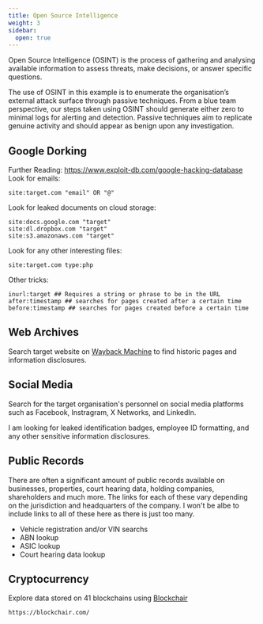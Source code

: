 ```yaml
---
title: Open Source Intelligence
weight: 3
sidebar:
  open: true
---
```

Open Source Intelligence (OSINT) is the process of gathering and analysing available information to assess threats, make decisions, or answer specific questions.

The use of OSINT in this example is to enumerate the organisation’s external attack surface through passive techniques. From a blue team perspective, our steps taken using OSINT should generate either zero to minimal logs for alerting and detection. Passive techniques aim to replicate genuine activity and should appear as benign upon any investigation.

## Google Dorking
Further Reading: https://www.exploit-db.com/google-hacking-database 
Look for emails:
```
site:target.com "email" OR "@"
```
Look for leaked documents on cloud storage:
```
site:docs.google.com "target"
site:dl.dropbox.com "target"
site:s3.amazonaws.com "target"
```
Look for any other interesting files:
```
site:target.com type:php
```
Other tricks:
```
inurl:target ## Requires a string or phrase to be in the URL
after:timestamp ## searches for pages created after a certain time
before:timestamp ## searches for pages created before a certain time
```

## Web Archives
Search target website on [Wayback Machine](https://web.archive.org/) to find historic pages and information disclosures.

## Social Media
Search for the target organisation's personnel on social media platforms such as Facebook, Instragram, X Networks, and LinkedIn. 

I am looking for leaked identification badges, employee ID formatting, and any other sensitive information disclosures. 

## Public Records
There are often a significant amount of public records available on businesses, properties, court hearing data, holding companies, shareholders and much more. The links for each of these vary depending on the jurisdiction and headquarters of the company. I won't be albe to include links to all of these here as there is just too many. 
* Vehicle registration and/or VIN searchs
* ABN lookup
* ASIC lookup
* Court hearing data lookup

## Cryptocurrency
Explore data stored on 41 blockchains using [Blockchair](https://blockchair.com/)
```
https://blockchair.com/
```
